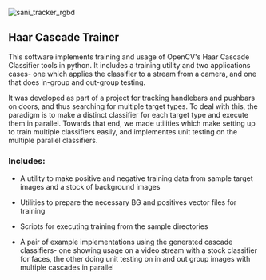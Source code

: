 ![sani_tracker_rgbd](https://github.com/user-attachments/assets/caddaf96-3da6-499f-a017-bcc46a4103ca)

<h2>Haar Cascade Trainer</h2>

This software implements training and usage of OpenCV's Haar Cascade Classifier tools in python. It includes a training utility and two applications cases- one which applies the classifier to a stream from a camera, and one that does in-group and out-group testing.

It was developed as part of a project for tracking handlebars and pushbars on doors, and thus searching for multiple target types. To deal with this, the paradigm is to make a distinct classifier for each target type and execute them in parallel. Towards that end, we made utilities which make setting up to train multiple classifiers easily, and implementes unit testing on the multiple parallel classifiers.

<h3>Includes:</h3>

- A utility to make positive and negative training data from sample target images and a stock of background images

- Utilities to prepare the necessary BG and positives vector files for training

- Scripts for executing training from the sample directories

- A pair of example implementations using the generated cascade classifiers- one showing usage on a video stream with a stock classifier for faces, the other doing unit testing on in and out group images with multiple cascades in parallel








